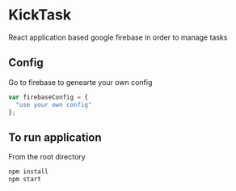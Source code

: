 # KickTask

React application based google firebase in order to manage tasks

## Config

Go to firebase to genearte your own config

```javascript
var firebaseConfig = {
  "use your own config"
};
```

## To run application 

From the root directory

```bash
npm install
npm start
```
